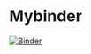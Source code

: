 # Mybinder


[![Binder](https://mybinder.org/badge_logo.svg)](https://mybinder.org/v2/gh/ADAning/Mybinder/HEAD)
